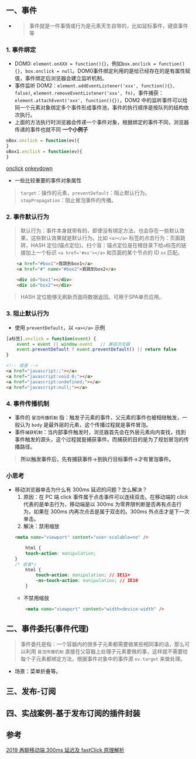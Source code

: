 ## 一、事件
* > 事件就是一件事情或行为是元素天生自带的，比如鼠标事件，键盘事件等
### 1. 事件绑定
* DOM0: `element.onXXX = function(){}`，例如`box.onclick = function(){}, box.onclick = null`。DOM0事件绑定利用的是给已经存在的是有属性赋值，事件绑定后浏览器会建立监听机制。
* 事件监听 DOM2：`element.addEventListener('xxx', function(){}, false)`, `element.removeEventListener('xxx', fn)`，事件捕获：`element.attachEvent('xxx', function(){})`，DOM2 中的监听事件可以给同一个元素对象绑定多个事件形成事件池，事件的执行顺序是按队列的结构依次执行。
* 上面的方法执行时浏览器会传递一个事件对象，根据绑定的事件不同，浏览器传递的事件也就不同
__一个小例子__
``` js
oBox.onclick = function(ev){
}
oBox1.onclick = function(ev){
}
```
[onclick](./img/onclick.jpg)
[onkeydown](./img/onkeydowm.jpg)
* 一些比较重要的事件对象属性
> `target`：操作的元素，`preventDefault`：阻止默认行为。`stopPropagation`：阻止冒泡事件的传播。


### 2. 事件默认行为
> 默认行为：事件本身就带有的，即使没有绑定方法，也会存在一些默认效果，这些默认效果就是默认行为。比如 `<a></a>` 标签的点击行为：页面跳转，HASH 定位(锚点定位)。扫个盲：锚点定位是在根目录下给`a`标签的链接加上一个标识 `<a href='#xx'></a>` 和页面的某个节点的 ID `xx` 匹配。
``` html
	<a href="#box1">我跳到box1</a>
	<a href="#" name="#box2">我跳到box2</a>

	<div id="box1"></div>
	<div id="box2"></div>
```
> HASH 定位能够无刷新页面将数据返回。可用于SPA单页应用。

### 3. 阻止默认行为
* 使用 `preventDefault`，以 `<a></a>` 示例
``` js
[a标签].onclick = function(event) {
    event = event || window.event   // 兼容浏览器
    event.preventDefault ? event.preventDefault() || return false
}
```
``` html
<!-- 或者 -->
<a href="javascript:;"></a>
<a href="javascript:void 0;"></a>
<a href="javascript:undefined;"></a>
<a href="javascript:null;"></a>
```
### 4. 事件传播机制
* 事件的 `冒泡传播机制` 指：触发子元素的事件，父元素的事件也被相继触发，一般认为 `body` 是最外层的元素，这个传播过程就是事件冒泡。
* 事件`捕获机制`：当内部事件触发时，浏览器首先会在外层元素向内查找，找到事件触发的源头，这个过程就是捕获事件。而捕获的目的是为了规划冒泡的传播路径。
> __所以触发事件后，先有捕获事件->到执行目标事件->才有冒泡事件。__


### 小思考
* 移动浏览器单击为什么有 300ms 延迟的问题？怎么解决？
  1. 原因：在 PC 端 click 事件属于点击事件可以连续双击。在移动端的 click 代表的是单击行为，移动端是以 300ms 为零界限判断是否再有点击行为，如果在 300ms 内再次点击是属于双击的。300ms 外点击才是下一次单击。
  2. 解决：禁用缩放
    ``` html
    <meta name="viewport" content="user-scalable=no" />
    ```
    ``` css
        html {
        touch-action: manipulation;
    }
    /* 或者*/
        html {
            touch-action: manipulation; // IE11+
            -ms-touch-action: manipulation; // IE10
        }
    ```
    - 不禁用缩放
    ``` html
        <meta name="viewport" content="width=device-width" />
    ```

## 二、事件委托(事件代理)
>事件委托是指：一个容器内的很多子元素都需要做某些相同事的话，那么可以利用 `冒泡传播机制` 直接在父容器上处理子元素要做的事，这样就不需要给每个子元素都绑定方法，根据事件对象中的事件源 `ev.target` 来做处理。
* 场景：菜单折叠等。


## 三、发布-订阅


## 四、实战案例-基于发布订阅的插件封装



















## 参考

[2019 再聊移动端 300ms 延迟及 fastClick 原理解析](https://segmentfault.com/a/1190000019281808)


